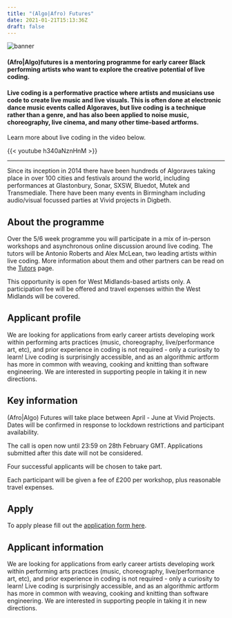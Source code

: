 ```yaml
---
title: "(Algo|Afro) Futures"
date: 2021-01-21T15:13:36Z
draft: false
---
```


![banner](/banner.png)

#### (Afro|Algo)futures is a mentoring programme for early career Black performing artists who want to explore the creative potential of live coding.

#### Live coding is a performative practice where artists and musicians use code to create live music and live visuals. This is often done at electronic dance music events called Algoraves, but live coding is a technique rather than a genre, and has also been applied to noise music, choreography, live cinema, and many other time-based artforms.

Learn more about live coding in the video below.

{{< youtube h340aNznHnM >}}

---

Since its inception in 2014 there have been hundreds of Algoraves taking place in over 100 cities and festivals around the world, including performances at Glastonbury, Sonar, SXSW, Bluedot, Mutek and Transmediale. There have been many events in Birmingham including audio/visual focussed parties at Vivid projects in Digbeth.

## About the programme

Over the 5/6 week programme you will participate in a mix of in-person workshops and asynchronous online discussion around live coding. The tutors will be Antonio Roberts and Alex McLean, two leading artists within live coding. More information about them and other partners can be read on the [Tutors](/tutors) page.

This opportunity is open for West Midlands-based artists only. A participation fee will be offered and travel expenses within the West Midlands will be covered.

## Applicant profile

We are looking for applications from early career artists developing work within performing arts practices (music, choreography, live/performance art, etc), and prior experience in coding is not required - only a curiosity to learn! Live coding is surprisingly accessible, and as an algorithmic artform has more in common with weaving, cooking and knitting than software engineering. We are interested in supporting people in taking it in new directions.

## Key information

(Afro|Algo) Futures will take place between April - June at Vivid Projects. Dates will be confirmed in response to lockdown restrictions and participant availability.

The call is open now until 23:59 on 28th February GMT. Applications submitted after this date will not be considered.

Four successful applicants will be chosen to take part.

Each participant will be given a fee of £200 per workshop, plus reasonable travel expenses.

## Apply

To apply please fill out the [application form here](/apply).

## Applicant information

We are looking for applications from early career artists developing work within performing arts practices (music, choreography, live/performance art, etc), and prior experience in coding is not required - only a curiosity to learn! Live coding is surprisingly accessible, and as an algorithmic artform has more in common with weaving, cooking and knitting than software engineering. We are interested in supporting people in taking it in new directions.
